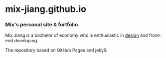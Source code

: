 # mix-jiang.github.io
### Mix's personal site & fortfolio
Mix Jiang is a bachelor of economy who is enthusiastic in [design](www.dribbble.com/mixjiang) and front-end developing.

The repository based on GitHub Pages and jekyll. 
